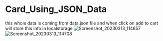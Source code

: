 # Card_Using_JSON_Data
this whole data is coming from data.json file and when click on add to cart will store this info in localstorage
![Screenshot_20230313_114657](https://user-images.githubusercontent.com/109368196/224622544-f478d24d-c562-4c34-ac8e-bbbec7c3aa56.png)
![Screenshot_20230313_114708](https://user-images.githubusercontent.com/109368196/224622556-1b373845-c4c1-4129-a683-81fea5384e97.png)
